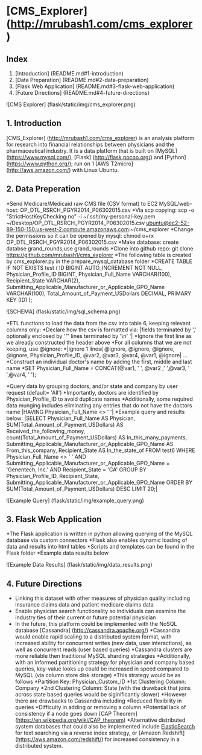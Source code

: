 # [CMS_Explorer] (http://mrubash1.com/cms_explorer)

## Index
1. [Introduction] (README.md#1-introduction)
2. [Data Preparation] (README.md#2-data-preparation)
3. [Flask Web Application] (README.md#3-flask-web-application)
4. [Future Directions] (README.md#4-future-directions)

![CMS Explorer] (flask/static/img/cms_explorer.png)

## 1. Introduction
[CMS_Explorer] (http://mrubash1.com/cms_explorer) is an analysis platform for research into financial relationships between physicians and the pharmaceutical industry. It is a data platform that is built on [MySQL] (https://www.mysql.com/), [Flask] (http://flask.pocoo.org/) and [Python] (https://www.python.org/); run on 1 [AWS T2micro] (http://aws.amazon.com/) with Linux Ubuntu. 

## 2. Data Preperation
*Send Medicare/Medicaid raw CMS file (CSV format) to EC2 MySQL/web-host: OP_DTL_RSRCH_PGYR2014_P06302015.csv
*Via scp copying: scp -o "StrictHostKeyChecking no" -i ~/.ssh/my-personal-key.pem ~/Desktop/OP_DTL_RSRCH_PGYR2014_P06302015.csv ubuntu@ec2-52-89-150-150.us-west-2.compute.amazonaws.com:~/cms_explorer
*Change the permissions so it can be opened by mysql: chmod o+rx OP_DTL_RSRCH_PGYR2014_P06302015.csv
*Make database: create databse grand_rounds;use grand_rounds
*Clone into github repo: git clone https://github.com/mrubash1/cms_explorer
*The following table is created by cms_explorer.py in the prepare_mysql_database folder
*CREATE TABLE IF NOT EXISTS test (
  ID BIGINT AUTO_INCREMENT NOT NULL,
  Physician_Profile_ID BIGINT,
  Physician_Full_Name VARCHAR(100),
  Recipient_State VARCHAR(2),
  Submitting_Applicable_Manufacturer_or_Applicable_GPO_Name VARCHAR(100),
  Total_Amount_of_Payment_USDollars DECIMAL,
  PRIMARY KEY (ID) 
  );

![SCHEMA] (flask/static/img/sql_schema.png)

*ETL functions to load the data from the csv into table 6, keeping relevant columns only:
  *Declare how the csv is formatted via: |fields terminated by ',' optionally enclosed by '"' lines terminated by '\n' '|
  *Ignore the first line as we already constructed the header above
  *For all columns that we are not keeping, use @ignore:
    *|ignore 1 lines(
      @ignore,
      @ignore,
      @ignore,
      @ignore,
      Physician_Profile_ID,
      @var2,
      @var3,
      @var4,
      @var1,
      @ignore|
      ...
  *Construct an individual doctor's name by adding the first, middle and last name
    *SET Physician_Full_Name = CONCAT(@var1, ' ', @var2 ,' ',@var3, ' ',@var4, ' ');

*Query data by grouping doctors, and/or state and company by user request (default= 'All')
*Importantly, doctors are identified by Physician_Profile_ID to avoid duplicate names
*Additionally, some required data munging includes eliminating any entries that do not have the doctors name |HAVING Physician_Full_Name <> '   '|
*Example query and results below:
  |SELECT Physician_Full_Name AS Physician, 
  SUM(Total_Amount_of_Payment_USDollars) AS Received_the_following_money, 
  count(Total_Amount_of_Payment_USDollars) AS In_this_many_payments,
  Submitting_Applicable_Manufacturer_or_Applicable_GPO_Name AS From_this_company,
  Recipient_State AS In_the_state_of
  FROM test6
  WHERE Physician_Full_Name <> '   ' 
  AND Submitting_Applicable_Manufacturer_or_Applicable_GPO_Name = 'Genentech, Inc.'
  AND Recipient_State = 'CA'
  GROUP BY Physician_Profile_ID, Recipient_State, Submitting_Applicable_Manufacturer_or_Applicable_GPO_Name
  ORDER BY SUM(Total_Amount_of_Payment_USDollars) DESC
  LIMIT 20;|

![Example Query] (flask/static/img/example_query.png)

## 3. Flask Web Application
*The Flask application is written in python allowing querying of the MySQL database via custom connectors 
*Flask also enables dynamic loading of data and results into html tables
*Scripts and templates can be found in the Flask folder
*Example data results below

![Example Data Results] (flask/static/img/data_results.png)

## 4. Future Directions
* Linking this dataset with other measures of physician quality including insurance claims data and patient medicare claims data
* Enable physician search functionality so individuals can examine the industry ties of their current or future potential physician
* In the future, this platform could be implemented with the NoSQL database [Cassandra] (http://cassandra.apache.org/)
  *Cassandra would enable rapid scaling to a distributed system format, with increased ability for concurrent writes (new data, user interactions), as well as concurrent reads (user based queries)
  *Cassandra clusters are more reliable then traditional MySQL sharding strategies
  *Additionally, with an informed partitioning strategy for physician and company based queries, key-value looks up could be increased in speed compared to MySQL (via column store disk storage)
  *This strategy would be as follows
    *Partition Key: Physician_Custom_ID
    *1st Clustering Column: Company
    *2nd Clustering Column: State (with the drawback that joins across state based queries would be siginificantly slower)
  *However there are drawbacks to Cassandra including
    *Reduced flexibility in queries
    *Difficulty in adding or removing a column
    *Potential lack of consistency if a node goes down [CAP Theorem] (https://en.wikipedia.org/wiki/CAP_theorem)
*Alternative distributed system databases that could also be implemented include [ElasticSearch](https://www.elastic.co/) for text searching via a reverse index strategy, or [Amazon Redshift] (https://aws.amazon.com/redshift/) for increased consistency in a distributed system.

